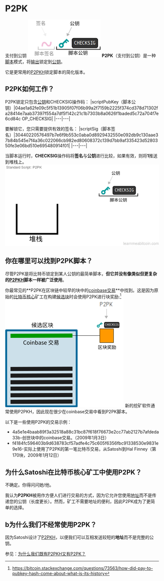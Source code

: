 # P2PK
支付到公钥
![P2PK-1.png](img/P2PK-1%20(1).png)
**P2PK**（支付到公钥）是一种[脚本](../Script.md)模式，将[输出](../../Transaction/Transaction%20Data/output/output.md)锁定到[公钥](../../Keys/Public%20Key/Public%20Key.md)。

它是更常用的[P2PKH](../P2PKH/P2PKH.md)锁定脚本的简化版本。

## P2PK如何工作？
P2PK锁定只包含[公钥](../../Keys/Public%20Key/Public%20Key.md)和CHECKSIG操作码：
|scriptPubKey（脚本公钥）|04ae1a62fe09c5f51b13905f07f06b99a2f7159b2225f374cd378d71302fa28414e7aab37397f554a7df5f142c21c1b7303b8a0626f1baded5c72a704f7e6cd84c OP_CHECKSIG|
|---|---|

要解锁它，您只需要提供有效的签名：
|scriptSig（脚本签名）|30440220576497b7e6f9b553c0aba0d8929432550e092db9c130aae37b84b545e7f4a36c022066cb982ed80608372c139d7bb9af335423d5280350fe3e06bd510e695480914f01|
|---|---|

当脚本运行时，**CHECKSIG**操作码将**签名**与**公钥**进行比较，如果有效，则将**1**推送到堆栈上。
![P2PK-2.png](img/P2PK-2%20(1).gif)

## 你在哪里可以找到P2PK脚本？
尽管P2PK是将比特币锁定到某人公钥的最简单脚本，**但它并没有像类似但更复杂的[P2PKH](../P2PKH/P2PKH.md)脚本一样被广泛使用**。

你最常见的**P2PK在区块链中较早的块中的[coinbase交易](../../Transaction/Coinbase%20Transaction/Coinbase%20Transaction.md)**中找到。这是因为原始的[比特币核心](https://bitcoin.org/en/download)矿工在构建[候选块](../../Node/Candidate%20Block/Candidate%20Block.md)时会使用P2PK进行块奖励:[^1]
![P2PK-3.png](img/P2PK-3%20(1).png)
新的挖矿软件通常使用P2PKH，因此现在很少在coinbase交易中看到P2PK脚本。

以下是一些使用P2PK的交易示例：

* 4a5e1e4baab89f3a32518a88c31bc87f618f76673e2cc77ab2127b7afdeda33b-创世块中的coinbase交易。（2009年1月3日）
* f4184fc596403b9d638783cf57adfe4c75c605f6356fbc91338530e9831e9e16-实际上使用了P2PK的第一笔比特币交易，从Satoshi到Hal Finney（第170块，2009年1月12日）

## 为什么Satoshi在比特币核心矿工中使用P2PK？

不确定。你得问问她/他。

我认为**P2PKH**被用作方便人们进行交易的方式，因为它允许您使用[地址](../../Keys/Address/Address.md)而不是传递您的公钥（长度更长）。然而，矿工不需要地址的便利，因此P2PK成为了更简单的选择。

## b为什么我们不经常使用P2PK？

因为Satoshi设计了[P2PKH](../P2PKH/P2PKH.md)，以便我们可以互相发送较短的**地址**而不是完整的公钥。

参见：[为什么我们既有P2PKH又有P2PK？](../P2PKH/P2PKH.md)

[^1]:https://bitcoin.stackexchange.com/questions/73563/how-did-pay-to-pubkey-hash-come-about-what-is-its-history